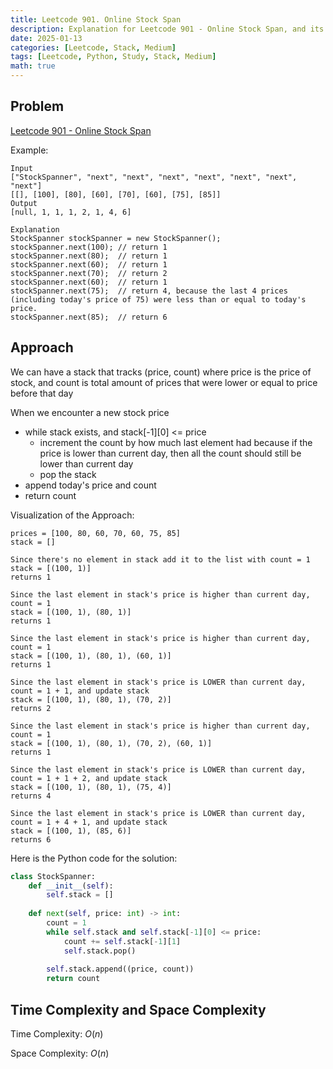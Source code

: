 ```yaml
---
title: Leetcode 901. Online Stock Span
description: Explanation for Leetcode 901 - Online Stock Span, and its solution in Python.
date: 2025-01-13
categories: [Leetcode, Stack, Medium]
tags: [Leetcode, Python, Study, Stack, Medium]
math: true
---
```


## Problem
[Leetcode 901 - Online Stock Span](https://leetcode.com/problems/online-stock-span/description/)

Example:
```
Input
["StockSpanner", "next", "next", "next", "next", "next", "next", "next"]
[[], [100], [80], [60], [70], [60], [75], [85]]
Output
[null, 1, 1, 1, 2, 1, 4, 6]

Explanation
StockSpanner stockSpanner = new StockSpanner();
stockSpanner.next(100); // return 1
stockSpanner.next(80);  // return 1
stockSpanner.next(60);  // return 1
stockSpanner.next(70);  // return 2
stockSpanner.next(60);  // return 1
stockSpanner.next(75);  // return 4, because the last 4 prices (including today's price of 75) were less than or equal to today's price.
stockSpanner.next(85);  // return 6
```

## Approach

We can have a stack that tracks (price, count) where price is the price of stock, and count is total amount of prices that were lower or equal to price before that day

When we encounter a new stock price
- while stack exists, and stack[-1][0] <= price
    - increment the count by how much last element had because if the price is lower than current day, then all the count should still be lower than current day
    - pop the stack
- append today's price and count
- return count

Visualization of the Approach:
```
prices = [100, 80, 60, 70, 60, 75, 85]
stack = []

Since there's no element in stack add it to the list with count = 1
stack = [(100, 1)]
returns 1

Since the last element in stack's price is higher than current day, count = 1
stack = [(100, 1), (80, 1)]
returns 1

Since the last element in stack's price is higher than current day, count = 1
stack = [(100, 1), (80, 1), (60, 1)]
returns 1

Since the last element in stack's price is LOWER than current day, count = 1 + 1, and update stack
stack = [(100, 1), (80, 1), (70, 2)]
returns 2

Since the last element in stack's price is higher than current day, count = 1
stack = [(100, 1), (80, 1), (70, 2), (60, 1)]
returns 1

Since the last element in stack's price is LOWER than current day, count = 1 + 1 + 2, and update stack
stack = [(100, 1), (80, 1), (75, 4)]
returns 4

Since the last element in stack's price is LOWER than current day, count = 1 + 4 + 1, and update stack
stack = [(100, 1), (85, 6)]
returns 6
```

Here is the Python code for the solution:
```python
class StockSpanner:
    def __init__(self):
        self.stack = []
    
    def next(self, price: int) -> int:
        count = 1
        while self.stack and self.stack[-1][0] <= price:
            count += self.stack[-1][1]
            self.stack.pop()
        
        self.stack.append((price, count))
        return count
```
## Time Complexity and Space Complexity

Time Complexity: $O(n)$

Space Complexity: $O(n)$